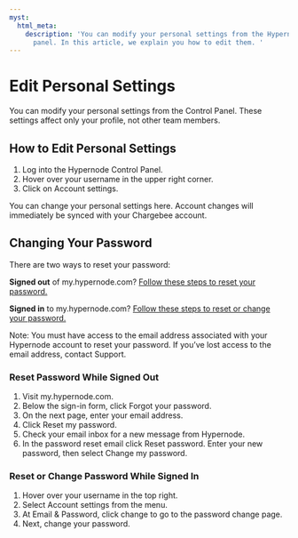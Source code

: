 ```yaml
---
myst:
  html_meta:
    description: 'You can modify your personal settings from the Hypernode control
      panel. In this article, we explain you how to edit them. '
---
```


<!-- source: https://support.hypernode.com/en/services/control-panel/edit-personal-settings/ -->

# Edit Personal Settings

You can modify your personal settings from the Control Panel. These settings affect only your profile, not other team members.

## How to Edit Personal Settings

1. Log into the Hypernode Control Panel.
1. Hover over your username in the upper right corner.
1. Click on Account settings.

You can change your personal settings here. Account changes will immediately be synced with your Chargebee account.

## Changing Your Password

There are two ways to reset your password:

**Signed out** of my.hypernode.com? [Follow these steps to reset your password.](#reset-password-while-signed-out)

**Signed in** to my.hypernode.com? [Follow these steps to reset or change your password.](#reset-or-change-password-while-signed-in)

Note: You must have access to the email address associated with your Hypernode account to reset your password. If you’ve lost access to the email address, contact Support.

### Reset Password While Signed Out

1. Visit my.hypernode.com.
1. Below the sign-in form, click Forgot your password.
1. On the next page, enter your email address.
1. Click Reset my password.
1. Check your email inbox for a new message from Hypernode.
1. In the password reset email click Reset password. Enter your new password, then select Change my password.

### Reset or Change Password While Signed In

1. Hover over your username in the top right.
1. Select Account settings from the menu.
1. At Email & Password, click change to go to the password change page.
1. Next, change your password.
